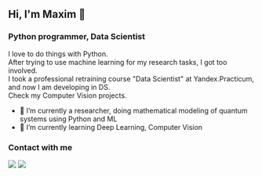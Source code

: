## Hi, I'm Maxim 👋
### Python programmer, Data Scientist

I love to do things with Python.  
After trying to use machine learning for my research tasks, I got too involved.  
I took a professional retraining course "Data Scientist" at Yandex.Practicum, and now I am developing in DS.  
Check my Computer Vision projects.

- 🔭 I’m currently a researcher, doing mathematical modeling of quantum systems using Python and ML
- 🌱 I’m currently learning Deep Learning, Computer Vision

### Contact with me
<a href= "https://www.linkedin.com/in/hairymax/"><img src="https://img.icons8.com/color/48/000000/linkedin.png"/></a>
<a href= "mailto:aleshin.m.s@gmail.com"><img src="https://img.icons8.com/color/48/000000/message-squared.png"/></a>

<!--
**hairymax/hairymax** is a ✨ _special_ ✨ repository because its `README.md` (this file) appears on your GitHub profile.

Here are some ideas to get you started:

- 👯 I’m looking to collaborate on ...
- 🤔 I’m looking for help with ...
- 💬 Ask me about ...
- 📫 How to reach me: ...
-->
